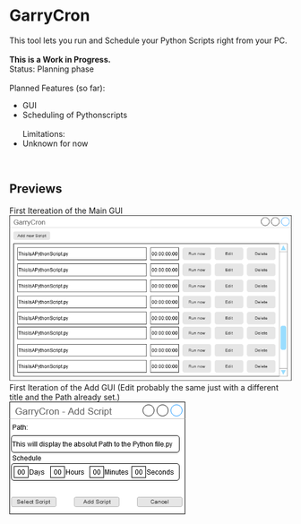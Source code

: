 # GarryCron
This tool lets you run and Schedule your Python Scripts right from your PC.
<br>
<br>
__This is a Work in Progress.__
<br>
Status: Planning phase
<br>
<br>
Planned Features (so far):
- GUI
- Scheduling of Pythonscripts
<br><br>
Limitations:
- Unknown for now
<br>

## Previews
First Itereation of the Main GUI
<br>
![First Main GUI Iteration](GUI-Sketch/GarryCron.drawio.png)
<br>
First Iteration of the Add GUI (Edit probably the same just with a different title and the Path already set.)
<br>
![First ADD GUI Iteration](GUI-Sketch/GarryCronAdd.drawio.png)
